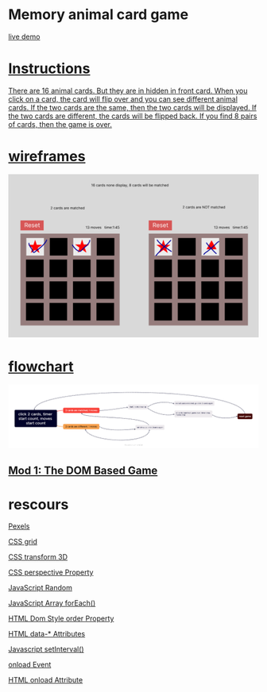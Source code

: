 <h1>Memory animal card game</h1>
<p><a href="https://weiwei2222.github.io/memorygame/" target="_blank">live demo</p></p>

# Instructions

There are 16 animal cards. But they are in hidden in front card. When you click on a card, the card will flip over and you can see different animal cards. If the two cards are the same, then the two cards will be displayed. If the two cards are different, the cards will be flipped back. If you find 8 pairs of cards, then the game is over.



# wireframes
<img src="https://github.com/weiwei2222/memorygame/blob/master/wireframes.png">


# flowchart
<img src="https://github.com/weiwei2222/memorygame/blob/master/flowchart.png">


<h2><a href="https://ps-rtt-sei.herokuapp.com/projects/mod1/#mod-1-the-dom-based-game">Mod 1: The DOM Based Game</a></h2>

# rescours

<p><a href="https://www.pexels.com/">Pexels</a></p>
<p><a href="https://www.w3schools.com/css/css_grid_container.asp">CSS grid</a></p>
<p><a href="https://www.w3schools.com/cssref/css3_pr_transform.php">CSS transform 3D</a></p>
<p><a href="https://www.w3schools.com/cssref/css3_pr_perspective.php">CSS perspective Property</a></p>
<p><a href="https://www.w3schools.com/js/js_random.asp">JavaScript Random</a></p>
<p><a href="https://www.w3schools.com/jsref/jsref_foreach.asp">JavaScript Array forEach()</a></p>
<p><a href="https://www.w3schools.com/jsref/prop_style_order.asp">HTML Dom Style order Property</a></p>
<p><a href="https://www.w3schools.com/tags/att_global_data.asp">HTML data-* Attributes</a></p>
<p><a href="https://www.w3schools.com/js/js_timing.asp">Javascript setInterval()</a></p>
<p><a href="https://www.w3schools.com/jsref/event_onload.asp">onload Event</a></p>
<p><a href="https://www.w3schools.com/tags/att_onload.asp">HTML onload Attribute</a></p>

